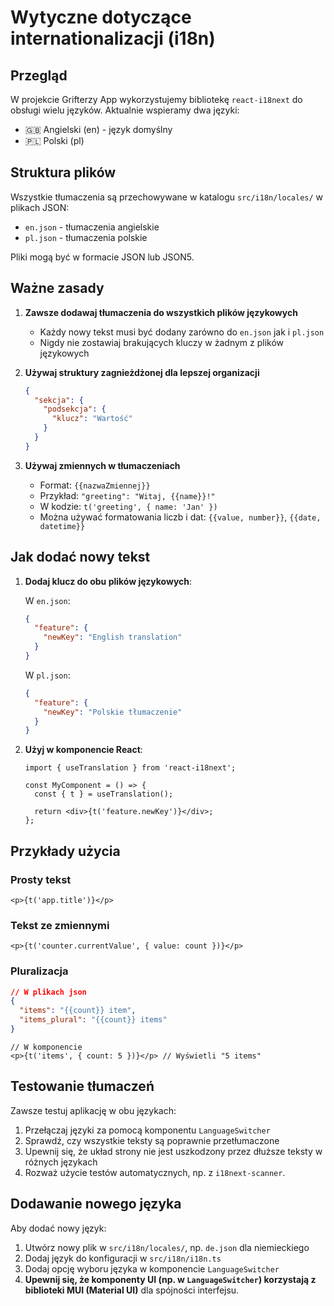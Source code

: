 # Wytyczne dotyczące internationalizacji (i18n)

## Przegląd

W projekcie Grifterzy App wykorzystujemy bibliotekę `react-i18next` do obsługi wielu języków. Aktualnie wspieramy dwa języki:

- 🇬🇧 Angielski (en) - język domyślny
- 🇵🇱 Polski (pl)

## Struktura plików

Wszystkie tłumaczenia są przechowywane w katalogu `src/i18n/locales/` w plikach JSON:

- `en.json` - tłumaczenia angielskie
- `pl.json` - tłumaczenia polskie

Pliki mogą być w formacie JSON lub JSON5.

## Ważne zasady

1. **Zawsze dodawaj tłumaczenia do wszystkich plików językowych**
   - Każdy nowy tekst musi być dodany zarówno do `en.json` jak i `pl.json`
   - Nigdy nie zostawiaj brakujących kluczy w żadnym z plików językowych

2. **Używaj struktury zagnieżdżonej dla lepszej organizacji**

   ```json
   {
     "sekcja": {
       "podsekcja": {
         "klucz": "Wartość"
       }
     }
   }
   ```

3. **Używaj zmiennych w tłumaczeniach**
   - Format: `{{nazwaZmiennej}}`
   - Przykład: `"greeting": "Witaj, {{name}}!"`
   - W kodzie: `t('greeting', { name: 'Jan' })`
   - Można używać formatowania liczb i dat: `{{value, number}}`, `{{date, datetime}}`

## Jak dodać nowy tekst

1. **Dodaj klucz do obu plików językowych**:

   W `en.json`:

   ```json
   {
     "feature": {
       "newKey": "English translation"
     }
   }
   ```

   W `pl.json`:

   ```json
   {
     "feature": {
       "newKey": "Polskie tłumaczenie"
     }
   }
   ```

2. **Użyj w komponencie React**:

   ```tsx
   import { useTranslation } from 'react-i18next';
   
   const MyComponent = () => {
     const { t } = useTranslation();
     
     return <div>{t('feature.newKey')}</div>;
   };
   ```

## Przykłady użycia

### Prosty tekst

```tsx
<p>{t('app.title')}</p>
```

### Tekst ze zmiennymi

```tsx
<p>{t('counter.currentValue', { value: count })}</p>
```

### Pluralizacja

```json
// W plikach json
{
  "items": "{{count}} item",
  "items_plural": "{{count}} items"
}
```

```tsx
// W komponencie
<p>{t('items', { count: 5 })}</p> // Wyświetli "5 items"
```

## Testowanie tłumaczeń

Zawsze testuj aplikację w obu językach:

1. Przełączaj języki za pomocą komponentu `LanguageSwitcher`
2. Sprawdź, czy wszystkie teksty są poprawnie przetłumaczone
3. Upewnij się, że układ strony nie jest uszkodzony przez dłuższe teksty w różnych językach
4. Rozważ użycie testów automatycznych, np. z `i18next-scanner`.

## Dodawanie nowego języka

Aby dodać nowy język:

1. Utwórz nowy plik w `src/i18n/locales/`, np. `de.json` dla niemieckiego
2. Dodaj język do konfiguracji w `src/i18n/i18n.ts`
3. Dodaj opcję wyboru języka w komponencie `LanguageSwitcher`
4. **Upewnij się, że komponenty UI (np. w `LanguageSwitcher`) korzystają z biblioteki MUI (Material UI)** dla spójności interfejsu.
